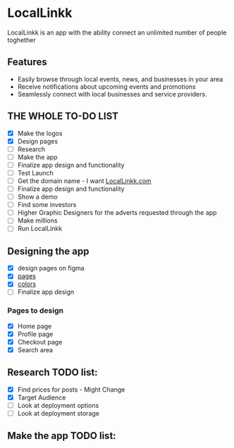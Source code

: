 # LocalLinkk
LocalLinkk is an app with the ability connect an unlimited number of people toghether

## Features
- Easily browse through local events, news, and businesses in your area
- Receive notifications about upcoming events and promotions
- Seamlessly connect with local businesses and service providers.

## THE WHOLE TO-DO LIST 
- [x] Make the logos
- [x] Design pages
- [ ] Research
- [ ] Make the app
- [ ] Finalize app design and functionality
- [ ] Test Launch
- [ ] Get the domain name - I want [LocalLinkk.com](https://www.namecheap.com/domains/registration/results/?domain=locallinkk)
- [ ] Finalize app design and functionality
- [ ] Show a demo
- [ ] Find some investors
- [ ] Higher Graphic Designers for the adverts requested through the app
- [ ] Make millions
- [ ] Run LocalLinkk

## Designing the app 
- [x] design pages on figma
- [x] [pages](images/pageDesgins/locallink.pdf)
- [x] [colors](https://colorhunt.co/palette/222222045757044343e4e4e4)
- [ ] Finalize app design 

### Pages to design  
- [x] Home page
- [x] Profile page
- [x] Checkout page
- [x] Search area

## Research TODO list:
- [x] Find prices for posts - Might Change
- [x] Target Audience
- [ ] Look at deployment options
- [ ] Look at deployment storage

## Make the app TODO list:
